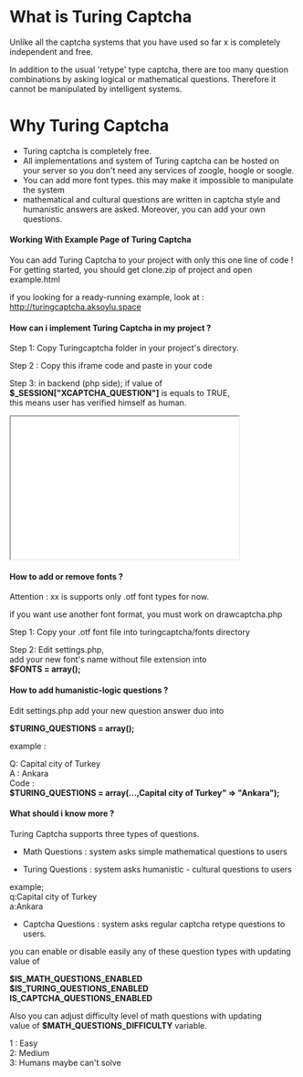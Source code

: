 # What is Turing Captcha
Unlike all the captcha systems that you have used so far x is completely independent and free.

In addition to the usual 'retype' type captcha, there are too many question combinations by asking logical or mathematical questions.
Therefore it cannot be manipulated by intelligent systems.

# Why Turing Captcha

- Turing captcha is completely free.
- All implementations and system of Turing captcha can be hosted on your server so you don't need any services of zoogle, hoogle or soogle.
- You can add more font types. this may make it impossible to manipulate the system
- mathematical and cultural questions are written in captcha style and humanistic answers are asked. Moreover, you can add your own questions.



#### Working With Example Page of Turing Captcha
You can add Turing Captcha to your project with only this one line of code !  
For getting started, you should get clone.zip of project and open example.html

if you looking for a ready-running example, look at : http://turingcaptcha.aksoylu.space


#### How can i implement Turing Captcha in my project ?

Step 1: Copy Turingcaptcha folder in your project's directory.  

Step 2 : Copy this iframe code and paste in your code  

Step 3: in backend (php side); if value of  
**$_SESSION["XCAPTCHA_QUESTION"]** is equals to TRUE,  
this means user has verified himself as human.  

<iframe src="captcha.php" width="400px" height="250px"></iframe>  

#### How to add or remove fonts ?

Attention : xx is supports only .otf font types for now.  

if you want use another font format, you must work on drawcaptcha.php  

Step 1: Copy your .otf font file into turingcaptcha/fonts directory  

Step 2: Edit settings.php,  
add your new font's name without file extension into  
**$FONTS = array();**

#### How to add humanistic-logic questions ?

Edit settings.php add your new question answer duo into  

**$TURING_QUESTIONS = array();**

example :  

Q: Capital city of Turkey  
A : Ankara  
Code :  
**$TURING_QUESTIONS = array(...,Capital city of Turkey" => "Ankara");**

#### What should i know more ?

Turing Captcha supports three types of questions.  

- Math Questions : system asks simple mathematical questions to users  

- Turing Questions : system asks humanistic - cultural questions to users  

example;  
q:Capital city of Turkey  
a:Ankara  

- Captcha Questions : system asks regular captcha retype questions to users.  

you can enable or disable easily any of these question types with updating value of  

**$IS_MATH_QUESTIONS_ENABLED  
$IS_TURING_QUESTIONS_ENABLED  
IS_CAPTCHA_QUESTIONS_ENABLED**

Also you can adjust difficulty level of math questions with updating  
value of **$MATH_QUESTIONS_DIFFICULTY** variable.  

1 : Easy  
2: Medium  
3: Humans maybe can't solve
